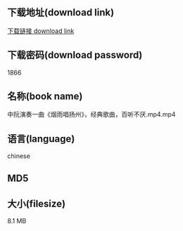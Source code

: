 ## 下载地址(download link)
[下载链接 download link](https://tutu365.netlify.app/?s=%E4%B8%AD%E9%98%AE%E6%BC%94%E5%A5%8F%E4%B8%80%E6%9B%B2%E3%80%8A%E7%83%9F%E9%9B%A8%E5%94%B1%E6%89%AC%E5%B7%9E%E3%80%8B%EF%BC%8C%E7%BB%8F%E5%85%B8%E6%AD%8C%E6%9B%B2%EF%BC%8C%E7%99%BE%E5%90%AC%E4%B8%8D%E5%8E%8C.mp4)

## 下载密码(download password)
1866

## 名称(book name)
中阮演奏一曲《烟雨唱扬州》，经典歌曲，百听不厌.mp4.mp4

## 语言(language)
chinese

## MD5


## 大小(filesize)
8.1 MB
